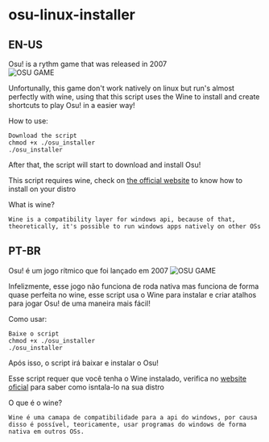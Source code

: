 # osu-linux-installer

## EN-US

Osu! is a rythm game that was released in 2007  
![OSU GAME](https://i.ppy.sh/30d3a463874edbd277f2f583824b9bb0c4cd50d8/68747470733a2f2f6f73752e7070792e73682f68656c702f77696b692f7368617265642f6f73752d67616d65706c61792e6a7067)

Unfortunally, this game don't work natively on linux but run's almost perfectly with wine, using that this script uses the Wine to install and create shortcuts to play Osu! in a easier way!

How to use:

```
Download the script
chmod +x ./osu_installer
./osu_installer
```

After that, the script will start to download and install Osu!   

This script requires wine, check on [the official website](https://wiki.winehq.org/Download) to know how to install on your distro   

What is wine?   
```
Wine is a compatibility layer for windows api, because of that, theoretically, it's possible to run windows apps natively on other OSs
```

## PT-BR

Osu! é um jogo rítmico que foi lançado em 2007
![OSU GAME](https://i.ppy.sh/30d3a463874edbd277f2f583824b9bb0c4cd50d8/68747470733a2f2f6f73752e7070792e73682f68656c702f77696b692f7368617265642f6f73752d67616d65706c61792e6a7067)

Infelizmente, esse jogo não funciona de roda nativa mas funciona de forma quase perfeita no wine, esse script usa o Wine para instalar e criar atalhos para jogar Osu! de uma maneira mais fácil!

Como usar:

```
Baixe o script
chmod +x ./osu_installer
./osu_installer
```

Após isso, o script irá baixar e instalar o Osu!   

Esse script requer que você tenha o Wine instalado, verifica no [website oficial](https://wiki.winehq.org/Download) para saber como isntala-lo na sua distro   

O que é o wine?
```
Wine é uma camapa de compatibilidade para a api do windows, por causa disso é possível, teoricamente, usar programas do windows de forma nativa em outros OSs.
```
